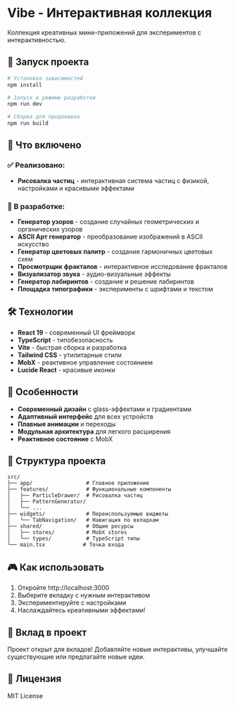 # Vibe - Интерактивная коллекция

Коллекция креативных мини-приложений для экспериментов с интерактивностью.

## 🚀 Запуск проекта

```bash
# Установка зависимостей
npm install

# Запуск в режиме разработки
npm run dev

# Сборка для продакшена
npm run build
```

## 🎨 Что включено

### ✅ Реализовано:

- **Рисовалка частиц** - интерактивная система частиц с физикой, настройками и красивыми эффектами

### 🔄 В разработке:

- **Генератор узоров** - создание случайных геометрических и органических узоров
- **ASCII Арт генератор** - преобразование изображений в ASCII искусство
- **Генератор цветовых палитр** - создание гармоничных цветовых схем
- **Просмотрщик фракталов** - интерактивное исследование фракталов
- **Визуализатор звука** - аудио-визуальные эффекты
- **Генератор лабиринтов** - создание и решение лабиринтов
- **Площадка типографики** - эксперименты с шрифтами и текстом

## 🛠 Технологии

- **React 19** - современный UI фреймворк
- **TypeScript** - типобезопасность
- **Vite** - быстрая сборка и разработка
- **Tailwind CSS** - утилитарные стили
- **MobX** - реактивное управление состоянием
- **Lucide React** - красивые иконки

## 🎯 Особенности

- **Современный дизайн** с glass-эффектами и градиентами
- **Адаптивный интерфейс** для всех устройств
- **Плавные анимации** и переходы
- **Модульная архитектура** для легкого расширения
- **Реактивное состояние** с MobX

## 📁 Структура проекта

```
src/
├── app/                 # Главное приложение
├── features/            # Функциональные компоненты
│   ├── ParticleDrawer/  # Рисовалка частиц
│   ├── PatternGenerator/
│   └── ...
├── widgets/             # Переиспользуемые виджеты
│   └── TabNavigation/   # Навигация по вкладкам
├── shared/              # Общие ресурсы
│   ├── stores/          # MobX stores
│   └── types/           # TypeScript типы
└── main.tsx            # Точка входа
```

## 🎮 Как использовать

1. Откройте http://localhost:3000
2. Выберите вкладку с нужным интерактивом
3. Экспериментируйте с настройками
4. Наслаждайтесь креативными эффектами!

## 🤝 Вклад в проект

Проект открыт для вкладов! Добавляйте новые интерактивы, улучшайте существующие или предлагайте новые идеи.

## 📄 Лицензия

MIT License
